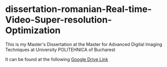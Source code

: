 # dissertation-romanian-Real-time-Video-Super-resolution-Optimization
This is my Master's Dissertation at the Master for Advanced Digital Imaging Techniques at University POLITEHNICA of Bucharest

It can be found at the following [Google Drive Link](https://drive.google.com/file/d/1zCp6nUZw5UbgBQpKD3AhMkkIKNEK0cN5/view?usp=drive_link)
